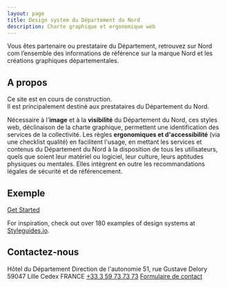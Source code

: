 ```yaml
---
layout: page
title: Design system du Département du Nord
description: Charte graphique et ergonomique web
---
```


Vous êtes partenaire ou prestataire du Département, retrouvez sur Nord com l’ensemble des informations de référence sur la marque Nord et les créations graphiques départementales.

## A propos
Ce site est en cours de construction.  
Il est principalement destiné aux prestataires du Département du Nord.  
  
Nécessaire à l'**image** et à la **visibilité** du Département du Nord, ces styles web, déclinaison de la charte graphique, permettent une identification des services de la collectivité. Les règles **ergonomiques et d'accessibilité** (via une checklist qualité) en facilitent l'usage, en mettant les services et contenus du Département du Nord à la disposition de tous les utilisateurs, quels que soient leur matériel ou logiciel, leur culture, leurs aptitudes physiques ou mentales. Elles intègrent en outre les recommandations légales de sécurité et de référencement.

## Exemple

 <div class="u-margin-bottom-double"><a href="{{ "/getting-started.html" | prepend: site.baseurl }}" class="c-btn">Get Started</a></div>

For inspiration, check out over 180 examples of design systems at [Styleguides.io](http://styleguides.io/examples).

## Contactez-nous

Hôtel du Département
Direction de l'autonomie
51, rue Gustave Delory
59047 Lille Cedex
FRANCE
<a href="tel:+33359737373">+33 3 59 73 73 73</a>
<a href="https://lenord.fr/formulaire-de-contact">Formulaire de contact</a>
